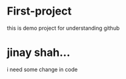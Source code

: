 # First-project

this is demo project for understanding github

# jinay shah...

i need some change in code
